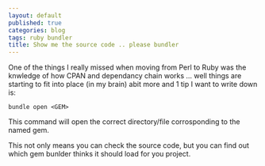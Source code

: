 ```yaml
---
layout: default
published: true
categories: blog
tags: ruby bundler
title: Show me the source code .. please bundler
---
```


One of the things I really missed when moving from Perl to Ruby was the knwledge of
how CPAN and dependancy chain works ... well things are starting to fit into place
(in my brain) abit more and 1 tip I want to write down is:

    bundle open <GEM>

This command will open the correct directory/file corrosponding to the named
gem.

This not only means you can check the source code, but you can find out which gem
bunlder thinks it should load for you project.
